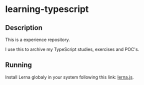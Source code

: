# learning-typescript

## Description

This is a experience repository.

I use this to archive my TypeScript studies, exercises and POC's.

## Running

Install Lerna globaly in your system following this link: [lerna.js](https://lerna.js.org/).

